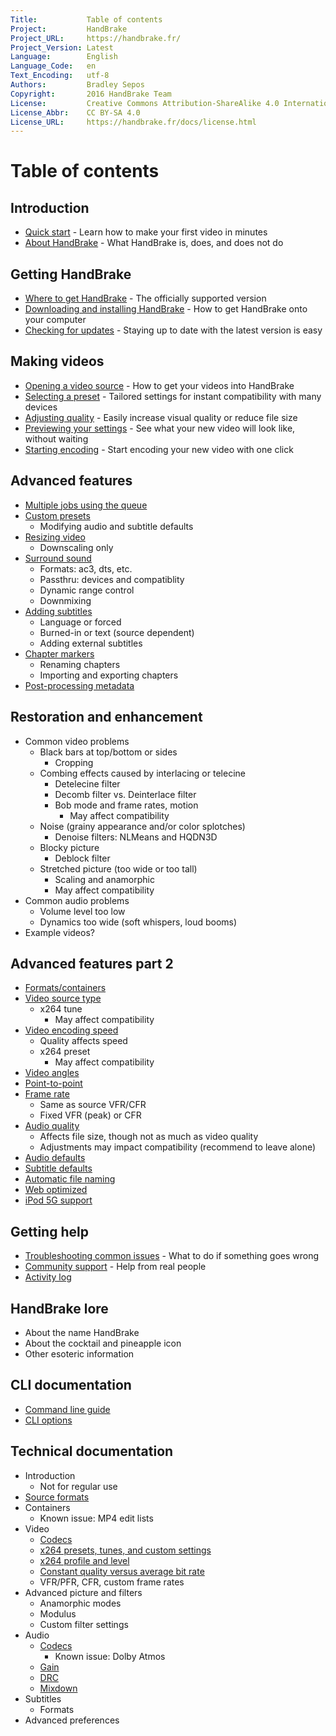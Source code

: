 ```yaml
---
Title:           Table of contents
Project:         HandBrake
Project_URL:     https://handbrake.fr/
Project_Version: Latest
Language:        English
Language_Code:   en
Text_Encoding:   utf-8
Authors:         Bradley Sepos
Copyright:       2016 HandBrake Team
License:         Creative Commons Attribution-ShareAlike 4.0 International
License_Abbr:    CC BY-SA 4.0
License_URL:     https://handbrake.fr/docs/license.html
---
```


Table of contents
=================

## Introduction

<!-- TODO: link to contributing guide -->

- [Quick start](introduction/quick-start.html) - Learn how to make your first video in minutes
- [About HandBrake](introduction/about.html) - What HandBrake is, does, and does not do


## Getting HandBrake

- [Where to get HandBrake](get-handbrake/where-to-get-handbrake.html) - The officially supported version
- [Downloading and installing HandBrake](get-handbrake/download-and-install.html) - How to get HandBrake onto your computer
- [Checking for updates](get-handbrake/check-for-updates.html) - Staying up to date with the latest version is easy


## Making videos

- [Opening a video source](workflow/open-video-source.html) - How to get your videos into HandBrake
- [Selecting a preset](workflow/select-preset.html) - Tailored settings for instant compatibility with many devices
- [Adjusting quality](workflow/adjust-quality.html) - Easily increase visual quality or reduce file size
  <!-- TODO: To clean up a poor-looking source video, see restoration -->
- [Previewing your settings](workflow/preview-settings.html) - See what your new video will look like, without waiting
  <!-- TODO: To clean up a poor-looking source video, see restoration -->
- [Starting encoding](workflow/start-encoding.html) - Start encoding your new video with one click


## Advanced features

- [Multiple jobs using the queue](advanced/batch-queue.html)   
- [Custom presets](advanced/custom-presets.html) 
  - Modifying audio and subtitle defaults
- [Resizing video](advanced/resizing-video.html) 
  - Downscaling only
- [Surround sound](advanced/surround-sound.html)
  - Formats: ac3, dts, etc.
  - Passthru: devices and compatiblity
  - Dynamic range control
  - Downmixing
- [Adding subtitles](advanced/subtitles.html) 
  - Language or forced
  - Burned-in or text (source dependent)
  - Adding external subtitles
- [Chapter markers](advanced/chapter-markers.html) 
  - Renaming chapters
  - Importing and exporting chapters
- [Post-processing metadata](advanced/post-processing.html) 


## Restoration and enhancement

- Common video problems
  - Black bars at top/bottom or sides
    - Cropping
  - Combing effects caused by interlacing or telecine
    - Detelecine filter
    - Decomb filter vs. Deinterlace filter
    - Bob mode and frame rates, motion
      - May affect compatibility
  - Noise (grainy appearance and/or color splotches)
    - Denoise filters: NLMeans and HQDN3D
  - Blocky picture
    - Deblock filter
  - Stretched picture (too wide or too tall)
    - Scaling and anamorphic
    - May affect compatibility
- Common audio problems
  - Volume level too low
  - Dynamics too wide (soft whispers, loud booms)
- Example videos?


## Advanced features part 2

- [Formats/containers](advanced2/containers.html) 
- [Video source type](advanced2/video-sources.html) 
  - x264 tune
    - May affect compatibility
- [Video encoding speed](advanced2/video-encoding-performance.html) 
  - Quality affects speed
  - x264 preset
    - May affect compatibility
- [Video angles](advanced2/video-angles.html) 
- [Point-to-point](advanced2/point-to-point.html) 
- [Frame rate](advanced2/frame-rates.html) 
  - Same as source VFR/CFR
  - Fixed VFR (peak) or CFR
- [Audio quality](advanced2/audio-quality.html) 
  - Affects file size, though not as much as video quality
  - Adjustments may impact compatibility (recommend to leave alone)
- [Audio defaults](advanced2/audio-defaults.html) 
- [Subtitle defaults](advanced2/subtitle-defaults.html) 
- [Automatic file naming](advanced2/automatic-file-naming.html) 
- [Web optimized](advanced2/web-optimised.html) 
- [iPod 5G support](advanced2/old-ipod-support.html) 


## Getting help

- [Troubleshooting common issues](help/troubleshooting-common-issues.html) - What to do if something goes wrong
- [Community support](help/community-support.html) - Help from real people
- [Activity log](help/activity-log.html) 


## HandBrake lore

- About the name HandBrake
- About the cocktail and pineapple icon
- Other esoteric information


## CLI documentation

- [Command line guide](cli/cli-guide.html)
- [CLI options](cli/cli-options.html)


## Technical documentation

- Introduction
  - Not for regular use
- [Source formats](technical/source-formats.html)
- Containers
  - Known issue: MP4 edit lists
- Video
  - [Codecs](technical/video-codecs.html) 
  - [x264 presets, tunes, and custom settings](technical/video-x264-presets-tunes.html) 
  - [x264 profile and level](technical/video-x264-profiles-levels.html) 
  - [Constant quality versus average bit rate](technical/video-cq-vs-abr.html) 
  - VFR/PFR, CFR, custom frame rates
- Advanced picture and filters
  - Anamorphic modes
  - Modulus
  - Custom filter settings
- Audio
  - [Codecs](technical/audio-codecs.html)
    - Known issue: Dolby Atmos
  - [Gain](technical/audio-gain.html)
  - [DRC](technical/audio-drc.html)
  - [Mixdown](technical/audio-mixdowns.html)
- Subtitles
  - Formats
- Advanced preferences
